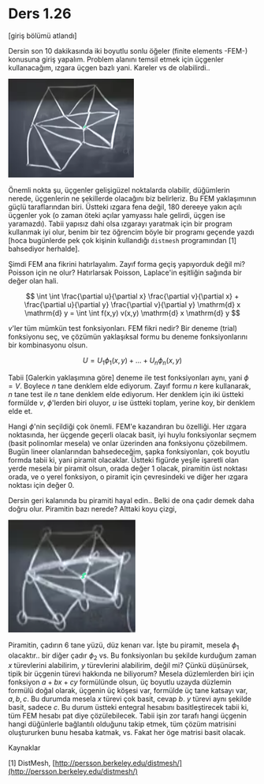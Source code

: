 # Ders 1.26

[giriş bölümü atlandı]

Dersin son 10 dakikasında iki boyutlu sonlu öğeler (finite elements -FEM-)
konusuna giriş yapalım. Problem alanını temsil etmek için üçgenler kullanacağım,
ızgara üçgen bazlı yani. Kareler vs de olabilirdi..

![](compscieng_1_26_01.png)

Önemli nokta şu, üçgenler gelişigüzel noktalarda olabilir, düğümlerin nerede,
üçgenlerin ne şekillerde olacağını biz belirleriz. Bu FEM yaklaşımının güçlü
taraflarından biri. Üstteki ızgara fena değil, 180 dereeye yakın açılı üçgenler
yok (o zaman öteki açılar yamyassı hale gelirdi, üçgen ise yaramazdı). Tabii
yapısız dahi olsa ızgarayı yaratmak için bir program kullanmak iyi olur, benim
bir tez öğrencim böyle bir programı geçende yazdı [hoca bugünlerde pek çok
  kişinin kullandığı `distmesh` programından [1] bahsediyor herhalde].

Şimdi FEM ana fikrini hatırlayalım. Zayıf forma geçiş yapıyorduk değil mi?
Poisson için ne olur? Hatırlarsak Poisson, Laplace'in eşitliğin sağında bir
değer olan hali.

$$
\int \int
\frac{\partial u}{\partial x} \frac{\partial v}{\partial x} +
\frac{\partial u}{\partial y} \frac{\partial v}{\partial y}
\mathrm{d} x \mathrm{d} y =
\int \int f(x,y) v(x,y) \mathrm{d} x \mathrm{d} y 
$$

$v$'ler tüm mümkün test fonksiyonları. FEM fikri nedir? Bir deneme (trial)
fonksiyonu seç, ve çözümün yaklaşıksal formu bu deneme fonksiyonlarını bir
kombinasyonu olsun.

$$
U = U_1 \phi_1(x,y) + ... + U_n \phi_n(x,y) 
$$

Tabii [Galerkin yaklaşımına göre] deneme ile test fonksiyonları aynı, yani
$\phi = V$. Boylece $n$ tane denklem elde ediyorum. Zayıf formu $n$ kere kullanarak,
$n$ tane test ile $n$ tane denklem elde ediyorum. Her denklem için iki üstteki
formülde $v$, $\phi$'lerden biri oluyor, $u$ ise üstteki toplam, yerine koy,
bir denklem elde et.

Hangi $\phi$'nin seçildiği çok önemli. FEM'e kazandıran bu özelliği. Her ızgara
noktasında, her üçgende geçerli olacak basit, iyi huylu fonksiyonlar seçmem
(basit polinomlar mesela) ve onlar üzerinden ana fonksiyonu çözebilmem.  Bugün
lineer olanlarından bahsedeceğim, şapka fonksiyonları, çok boyutlu formda tabii
ki, yani piramit olacaklar. Üstteki figürde yeşile işaretli olan yerde mesela
bir piramit olsun, orada değer 1 olacak, piramitin üst noktası orada, ve o yerel
fonksiyon, o piramit için çevresindeki ve diğer her ızgara noktası için değer 0.

Dersin geri kalanında bu piramiti hayal edin.. Belki de ona çadır demek daha
doğru olur. Piramitin bazı nerede? Alttaki koyu çizgi,

![](compscieng_1_26_02.png)

Piramitin, çadırın 6 tane yüzü, düz kenarı var. İşte bu piramit, mesela $\phi_1$
olacaktır.. bir diğer çadır $\phi_2$ vs. Bu fonksiyonları bu şekilde kurduğum
zaman $x$ türevlerini alabilirim, $y$ türevlerini alabilirim, değil mi?
Çünkü düşünürsek, tipik bir üçgenin türevi hakkında ne biliyorum? Mesela
düzlemlerden biri için fonksiyon $a + bx + cy$ formülünde olsun, üç boyutlu
uzayda düzlemin formülü doğal olarak, üçgenin üç köşesi var, formülde üç tane
katsayı var, $a,b,c$. Bu durumda mesela $x$ türevi çok basit, cevap $b$. $y$
türevi aynı şekilde basit, sadece $c$. Bu durum üstteki entegral hesabını
basitleştirecek tabii ki, tüm FEM hesabı pat diye çözülebilecek. Tabii işin
zor tarafı hangi üçgenin hangi düğünlerle bağlantılı olduğunu takip etmek,
tüm çözüm matrisini oluştururken bunu hesaba katmak, vs. Fakat her öge
matrisi basit olacak. 

Kaynaklar

[1] DistMesh, [http://persson.berkeley.edu/distmesh/](http://persson.berkeley.edu/distmesh/)







